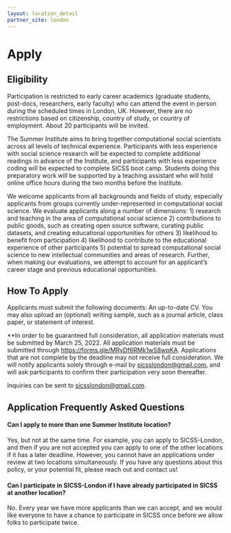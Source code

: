 ```yaml
---
layout: location_detail
partner_site: london
---
```


# Apply

## Eligibility

Participation is restricted to early career academics (graduate students, post-docs, researchers, early faculty) who can attend the event in person during the scheduled times in London, UK. However, there are no restrictions based on citizenship, country of study, or country of employment. About 20 participants will be invited.

The Summer Institute aims to bring together computational social scientists across all levels of technical experience. Participants with less experience with social science research will be expected to complete additional readings in advance of the Institute, and participants with less experience coding will be expected to complete SICSS boot camp. Students doing this preparatory work will be supported by a teaching assistant who will hold online office hours during the two months before the Institute.

We welcome applicants from all backgrounds and fields of study, especially applicants from groups currently under-represented in computational social science. We evaluate applicants along a number of dimensions: 1) research and teaching in the area of computational social science 2) contributions to public goods, such as creating open source software, curating public datasets, and creating educational opportunities for others 3) likelihood to benefit from participation 4) likelihood to contribute to the educational experience of other participants 5) potential to spread computational social science to new intellectual communities and areas of research. Further, when making our evaluations, we attempt to account for an applicant’s career stage and previous educational opportunities.

## How To Apply

Applicants must submit the following documents: An up-to-date CV. You may also upload an (optional) writing sample, such as a journal article, class paper, or statement of interest.

**In order to be guaranteed full consideration, all application materials must be submitted by March 25, 2022. All application materials must be submitted through https://forms.gle/MRyDf6RMk1wS8wpKA. Applications that are not complete by the deadline may not receive full consideration. We will notify applicants solely through e-mail by sicsslondon@gmail.com, and will ask participants to confirm their participation very soon thereafter.

Inquiries can be sent to sicsslondon@gmail.com.

## Application Frequently Asked Questions

#### Can I apply to more than one Summer Institute location?

Yes, but not at the same time. For example, you can apply to SICSS-London, and then if you are not accepted you can apply to one of the other locations if it has a later deadline. However, you cannot have an applications under review at two locations simultaneously. If you have any questions about this policy, or your potential fit, please reach out and contact us!

#### Can I participate in SICSS-London if I have already participated in SICSS at another location?

No. Every year we have more applicants than we can accept, and we would like everyone to have a chance to participate in SICSS once before we allow folks to participate twice.
